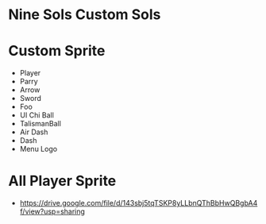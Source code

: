 # Nine Sols Custom Sols

# Custom Sprite
- Player
- Parry
- Arrow
- Sword
- Foo
- UI Chi Ball
- TalismanBall
- Air Dash
- Dash
- Menu Logo

# All Player Sprite
- https://drive.google.com/file/d/143sbj5tqTSKP8yLLbnQThBbHwQBgbA4f/view?usp=sharing